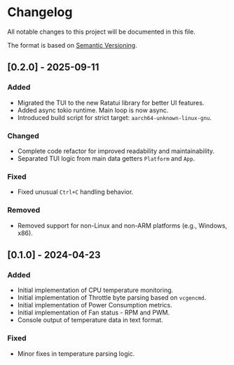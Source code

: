 # Changelog

All notable changes to this project will be documented in this file.

The format is based on [Semantic Versioning](https://semver.org/).

## [0.2.0] - 2025-09-11

### Added
- Migrated the TUI to the new Ratatui library for better UI features.
- Added async tokio runtime. Main loop is now async.
- Introduced build script for strict target: `aarch64-unknown-linux-gnu`.

### Changed
- Complete code refactor for improved readability and maintainability.
- Separated TUI logic from main data getters `Platform` and `App`.

### Fixed
- Fixed unusual `Ctrl+C` handling behavior.

### Removed
- Removed support for non-Linux and non-ARM platforms (e.g., Windows, x86).

## [0.1.0] - 2024-04-23

### Added
- Initial implementation of CPU temperature monitoring.
- Initial implementation of Throttle byte parsing based on `vcgencmd`.
- Initial implementation of Power Consumption metrics.
- Initial implementation of Fan status - RPM and PWM.
- Console output of temperature data in text format.

### Fixed
- Minor fixes in temperature parsing logic.
